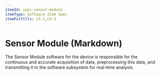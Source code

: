 ```yaml
---
itemId: spec-sensor-module
itemType: Software Item Spec
itemFulfills: CS-1,CS-3
---
```


# Sensor Module (Markdown)

The Sensor Module software for the device is responsible for the continuous and accurate acquisition of data, preprocessing this data, and transmitting it to the software subsystem for real-time analysis.
